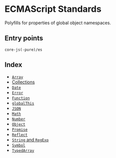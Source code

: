 # ECMAScript Standards

Polyfills for properties of global object namespaces.

## Entry points

```
core-js(-pure)/es
```

## Index

- [`Array`](array.md)
- [Collections](collections.md)
- [`Date`](date.md)
- [`Error`](error.md)
- [`Function`](function.md)
- [`globalThis`](global-this.md)
- [`JSON`](json.md)
- [`Math`](math.md)
- [`Number`](number.md)
- [`Object`](object.md)
- [`Promise`](promise.md)
- [`Reflect`](reflect.md)
- [`String` and `RegExp`](string-and-regexp.md)
- [`Symbol`](symbol.md)
- [`TypedArray`](typed-array.md)
